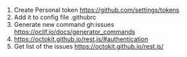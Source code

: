 1. Create Personal token https://github.com/settings/tokens
2. Add it to config file .githubrc
3. Generate new command gh:issues https://oclif.io/docs/generator_commands
4. https://octokit.github.io/rest.js/#authentication
5. Get list of the issues https://octokit.github.io/rest.js/
